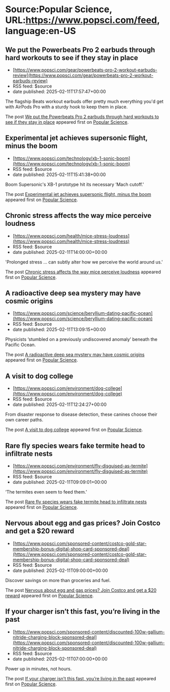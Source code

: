 # Source:Popular Science, URL:https://www.popsci.com/feed, language:en-US

## We put the Powerbeats Pro 2 earbuds through hard workouts to see if they stay in place
 - [https://www.popsci.com/gear/powerbeats-pro-2-workout-earbuds-review](https://www.popsci.com/gear/powerbeats-pro-2-workout-earbuds-review)
 - RSS feed: $source
 - date published: 2025-02-11T17:57:47+00:00

<p>The flagship Beats workout earbuds offer pretty much everything you'd get with AirPods Pro with a sturdy hook to keep them in place.</p>
<p>The post <a href="https://www.popsci.com/gear/powerbeats-pro-2-workout-earbuds-review/">We put the Powerbeats Pro 2 earbuds through hard workouts to see if they stay in place</a> appeared first on <a href="https://www.popsci.com">Popular Science</a>.</p>

## Experimental jet achieves supersonic flight, minus the boom
 - [https://www.popsci.com/technology/xb-1-sonic-boom](https://www.popsci.com/technology/xb-1-sonic-boom)
 - RSS feed: $source
 - date published: 2025-02-11T15:41:38+00:00

<p>Boom Supersonic's XB-1 prototype hit its necessary ‘Mach cutoff.'</p>
<p>The post <a href="https://www.popsci.com/technology/xb-1-sonic-boom/">Experimental jet achieves supersonic flight, minus the boom</a> appeared first on <a href="https://www.popsci.com">Popular Science</a>.</p>

## Chronic stress affects the way mice perceive loudness
 - [https://www.popsci.com/health/mice-stress-loudness](https://www.popsci.com/health/mice-stress-loudness)
 - RSS feed: $source
 - date published: 2025-02-11T14:00:00+00:00

<p>'Prolonged stress … can subtly alter how we perceive the world around us.'</p>
<p>The post <a href="https://www.popsci.com/health/mice-stress-loudness/">Chronic stress affects the way mice perceive loudness</a> appeared first on <a href="https://www.popsci.com">Popular Science</a>.</p>

## A radioactive deep sea mystery may have cosmic origins
 - [https://www.popsci.com/science/beryllium-dating-pacific-ocean](https://www.popsci.com/science/beryllium-dating-pacific-ocean)
 - RSS feed: $source
 - date published: 2025-02-11T13:09:15+00:00

<p>Physicists ‘stumbled on a previously undiscovered anomaly’ beneath the Pacific Ocean.</p>
<p>The post <a href="https://www.popsci.com/science/beryllium-dating-pacific-ocean/">A radioactive deep sea mystery may have cosmic origins</a> appeared first on <a href="https://www.popsci.com">Popular Science</a>.</p>

## A visit to dog college
 - [https://www.popsci.com/environment/dog-college](https://www.popsci.com/environment/dog-college)
 - RSS feed: $source
 - date published: 2025-02-11T12:24:27+00:00

<p>From disaster response to disease detection, these canines choose their own career paths.</p>
<p>The post <a href="https://www.popsci.com/environment/dog-college/">A visit to dog college</a> appeared first on <a href="https://www.popsci.com">Popular Science</a>.</p>

## Rare fly species wears fake termite head to infiltrate nests
 - [https://www.popsci.com/environment/fly-disguised-as-termite](https://www.popsci.com/environment/fly-disguised-as-termite)
 - RSS feed: $source
 - date published: 2025-02-11T09:09:01+00:00

<p>‘The termites even seem to feed them.’</p>
<p>The post <a href="https://www.popsci.com/environment/fly-disguised-as-termite/">Rare fly species wears fake termite head to infiltrate nests</a> appeared first on <a href="https://www.popsci.com">Popular Science</a>.</p>

## Nervous about egg and gas prices? Join Costco and get a $20 reward
 - [https://www.popsci.com/sponsored-content/costco-gold-star-membership-bonus-digital-shop-card-sponsored-deal](https://www.popsci.com/sponsored-content/costco-gold-star-membership-bonus-digital-shop-card-sponsored-deal)
 - RSS feed: $source
 - date published: 2025-02-11T09:00:00+00:00

<p>Discover savings on more than groceries and fuel.</p>
<p>The post <a href="https://www.popsci.com/sponsored-content/costco-gold-star-membership-bonus-digital-shop-card-sponsored-deal/">Nervous about egg and gas prices? Join Costco and get a $20 reward</a> appeared first on <a href="https://www.popsci.com">Popular Science</a>.</p>

## If your charger isn’t this fast, you’re living in the past
 - [https://www.popsci.com/sponsored-content/discounted-100w-gallium-nitride-charging-block-sponsored-deal](https://www.popsci.com/sponsored-content/discounted-100w-gallium-nitride-charging-block-sponsored-deal)
 - RSS feed: $source
 - date published: 2025-02-11T07:00:00+00:00

<p>Power up in minutes, not hours.</p>
<p>The post <a href="https://www.popsci.com/sponsored-content/discounted-100w-gallium-nitride-charging-block-sponsored-deal/">If your charger isn’t this fast, you’re living in the past</a> appeared first on <a href="https://www.popsci.com">Popular Science</a>.</p>

